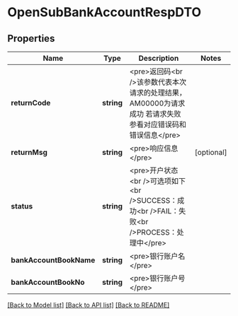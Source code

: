 # OpenSubBankAccountRespDTO

## Properties
Name | Type | Description | Notes
------------ | ------------- | ------------- | -------------
**returnCode** | **string** | &lt;pre&gt;返回码&lt;br /&gt;该参数代表本次请求的处理结果，AM00000为请求成功 若请求失败参看对应错误码和错误信息&lt;/pre&gt; | 
**returnMsg** | **string** | &lt;pre&gt;响应信息&lt;/pre&gt; | [optional] 
**status** | **string** | &lt;pre&gt;开户状态&lt;br /&gt;可选项如下&lt;br /&gt;SUCCESS：成功&lt;br /&gt;FAIL：失败&lt;br /&gt;PROCESS：处理中&lt;/pre&gt; | 
**bankAccountBookName** | **string** | &lt;pre&gt;银行账户名&lt;/pre&gt; | 
**bankAccountBookNo** | **string** | &lt;pre&gt;银行账户号&lt;/pre&gt; | 

[[Back to Model list]](../README.md#documentation-for-models) [[Back to API list]](../README.md#documentation-for-api-endpoints) [[Back to README]](../README.md)


